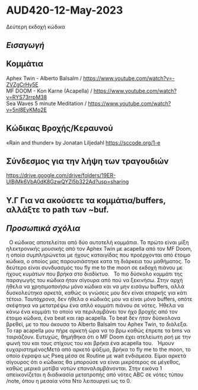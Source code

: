 # AUD420-12-May-2023

Δεύτερη εκδοχή κώδικα 

<i>Εισαγωγή</i><br><br>
Κομμάτια
---------
Aphex Twin - Alberto Balsalm / https://www.youtube.com/watch?v=-ZVZgCrHy5E<br>
MF DOOM - Kon Karne (Acapella) / https://www.youtube.com/watch?v=RYS73rrpM38<br>
Sea Waves 5 minute Meditation / https://www.youtube.com/watch?v=5nI8EyKMo2E

Κώδικας Βροχής/Κεραυνού
-----------------------
«Rain and thunder» by Jonatan Liljedahl
https://sccode.org/1-e

Σύνδεσμος για την λήψη των τραγουδιών
-------------------------------------
https://drive.google.com/drive/folders/19ER-UlBjMk6VbA0dK8GzwQYZl5b322Ad?usp=sharing

Υ.Γ Για να ακούσετε τα κομμάτια/buffers, αλλάξτε το path των ~buf.
<br>
<br>
<i>Προσωπικά σχόλια</i>
-----------------------
&nbsp;&nbsp;Ο κώδικας αποτελείται από δύο αυτοτελή κομμάτια. Το πρώτο είναι μίξη ηλεκτρονικής μουσικής από τον Aphex Twin με acapella από τον MF Doom, η οποία συμπληρώνεται με ήχους καταιγίδας που προέρχονται από έτοιμο κώδικα, ο οποίος μας παρουσιάστηκε κατα τη διάρκεια του μαθήματος. Το δεύτερο είναι συνδυασμός του fly me to the moon σε εκδοχή πιάνου με ήχους κυμάτων που βρήκα στο διαδίκτυο. 
&nbsp;&nbsp;Το πιο δύσκολο κομμάτι της παραγωγής του κώδικα ήταν σίγουρα από πού να ξεκινήσω. Στην αρχή ήθελα να χρησιμοποιήσω μόνο κώδικα και να μην εισάγω buffers, αλλά δυσκολεύτηκα αρκετά, καθώς οι γνώσεις μου δεν είναι επαρκής για κάτι τέτοιο. Ταυτόχρονα, δεν ήθελα ο κώδικάς μου να είναι μόνο buffers, οπότε σκέφτηκα να μετατρέψω ένα απλό κομμάτι πιάνου σε νότες. Ήθελα να κάνω ένα κομμάτι το οποίο να περιλαμβάνει τον ήχο βροχής από τον έτοιμο κώδικα, ένα beat και rap acapella. Το beat δεν ήταν δύσκολονα βρεθεί, με το που άκουσα το Alberto Balsalm του Aphex Twin, το διάλεξα. Το rap acapella μου πήρε αρκετή ώρα να το βρω καθώς έπρεπε τα bms να ταιριάζουν. Ευτυχώς, θημήθηκα ότι ο MF Doom έχει ατελείωτη ροή με την φωνή του και τους στίχους του και βρήκα ένα acapella του. 
&nbsp;&nbsp;Ήμουν ευχαριστημένοςΜετά από αρκετό ψάξιμο, βρήκα το fly me to the moon, το οποίο έγραψα ως Pseq μέσα σε Routine με wait ενδιάμεσα. Είμαι αρκετά σίγουρος ότι ο κώδικας θα μπορούσε να είναι μικρότερος σε μέγεθος, καθώς μερικά μοτίβα νοτών επαναλαμβάνονται. Στην εικόνα 1 απείικονίζεται η διαδικασία μετατροπής από νότες ABC σε νότες τύπου /note, όπου η μεσαία νότα Ντο λειτουργεί ως το 0. 

